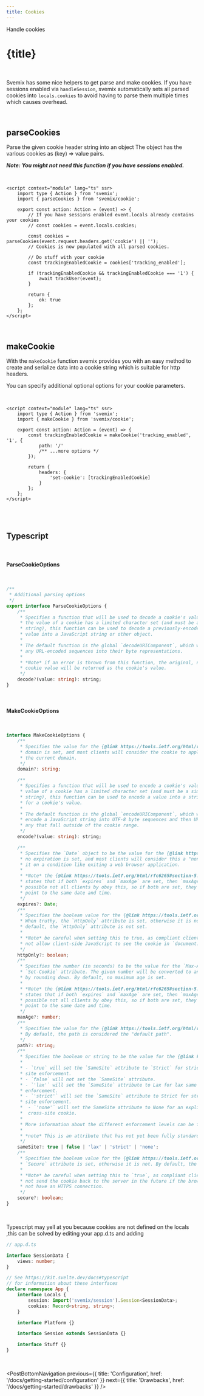 ```yaml
---
title: Cookies
---
```


<script context="module">
	export const prerender = true;
</script>
<script>
	import PostBottomNavigation from "../../../components/PostBottomNavigation.svelte";
</script>

<p class="mb-4 leading-6 font-semibold text-sky-300">Handle cookies</p>

# {title}

<br>

Svemix has some nice helpers to get parse and make cookies. If you have sessions enabled via `handleSession`, svemix automatically sets all parsed cookies into `locals.cookies` to avoid having to parse them multiple times which causes overhead.

<br>

<h2 id="parseCookies">parseCookies</h2>

Parse the given cookie header string into an object
The object has the various cookies as (key) => value pairs.

**_Note: You might not need this function if you have sessions enabled._**

<br>

```svelte
<script context="module" lang="ts" ssr>
	import type { Action } from 'svemix';
	import { parseCookies } from 'svemix/cookie';

	export const action: Action = (event) => {
		// If you have sessions enabled event.locals already contains your cookies
		// const cookies = event.locals.cookies;

		const cookies = parseCookies(event.request.headers.get('cookie') || '');
		// Cookies is now populated with all parsed cookies.

		// Do stuff with your cookie
		const trackingEnabledCookie = cookies['tracking_enabled'];

		if (trackingEnabledCookie && trackingEnabledCookie === '1') {
			await trackUser(event);
		}

		return {
			ok: true
		};
	};
</script>
```

<br>

<h2 id="makeCookie">makeCookie</h2>

With the `makeCookie` function svemix provides you with an easy method to create
and serialize data into a cookie string which is suitable for http headers.

You can specify additional optional options for your cookie parameters.

<br>

```svelte
<script context="module" lang="ts" ssr>
	import type { Action } from 'svemix';
	import { makeCookie } from 'svemix/cookie';

	export const action: Action = (event) => {
		const trackingEnabledCookie = makeCookie('tracking_enabled', '1', {
			path: '/'
			/** ...more options */
		});

		return {
			headers: {
				'set-cookie': [trackingEnabledCookie]
			}
		};
	};
</script>
```

<br>
<br>

<h2 id="typescript">Typescript</h2>

<br>

<h4>ParseCookieOptions</h4>

<br>

```ts
/**
 * Additional parsing options
 */
export interface ParseCookieOptions {
	/**
	 * Specifies a function that will be used to decode a cookie's value. Since
	 * the value of a cookie has a limited character set (and must be a simple
	 * string), this function can be used to decode a previously-encoded cookie
	 * value into a JavaScript string or other object.
	 *
	 * The default function is the global `decodeURIComponent`, which will decode
	 * any URL-encoded sequences into their byte representations.
	 *
	 * *Note* if an error is thrown from this function, the original, non-decoded
	 * cookie value will be returned as the cookie's value.
	 */
	decode?(value: string): string;
}
```

<br>

<h4>MakeCookieOptions</h4>

<br>

```ts
interface MakeCookieOptions {
	/**
	 * Specifies the value for the {@link https://tools.ietf.org/html/rfc6265#section-5.2.3|Domain Set-Cookie attribute}. By default, no
	 * domain is set, and most clients will consider the cookie to apply to only
	 * the current domain.
	 */
	domain?: string;

	/**
	 * Specifies a function that will be used to encode a cookie's value. Since
	 * value of a cookie has a limited character set (and must be a simple
	 * string), this function can be used to encode a value into a string suited
	 * for a cookie's value.
	 *
	 * The default function is the global `encodeURIComponent`, which will
	 * encode a JavaScript string into UTF-8 byte sequences and then URL-encode
	 * any that fall outside of the cookie range.
	 */
	encode?(value: string): string;

	/**
	 * Specifies the `Date` object to be the value for the {@link https://tools.ietf.org/html/rfc6265#section-5.2.1|`Expires` `Set-Cookie` attribute}. By default,
	 * no expiration is set, and most clients will consider this a "non-persistent cookie" and will delete
	 * it on a condition like exiting a web browser application.
	 *
	 * *Note* the {@link https://tools.ietf.org/html/rfc6265#section-5.3|cookie storage model specification}
	 * states that if both `expires` and `maxAge` are set, then `maxAge` takes precedence, but it is
	 * possible not all clients by obey this, so if both are set, they should
	 * point to the same date and time.
	 */
	expires?: Date;
	/**
	 * Specifies the boolean value for the {@link https://tools.ietf.org/html/rfc6265#section-5.2.6|`HttpOnly` `Set-Cookie` attribute}.
	 * When truthy, the `HttpOnly` attribute is set, otherwise it is not. By
	 * default, the `HttpOnly` attribute is not set.
	 *
	 * *Note* be careful when setting this to true, as compliant clients will
	 * not allow client-side JavaScript to see the cookie in `document.cookie`.
	 */
	httpOnly?: boolean;
	/**
	 * Specifies the number (in seconds) to be the value for the `Max-Age`
	 * `Set-Cookie` attribute. The given number will be converted to an integer
	 * by rounding down. By default, no maximum age is set.
	 *
	 * *Note* the {@link https://tools.ietf.org/html/rfc6265#section-5.3|cookie storage model specification}
	 * states that if both `expires` and `maxAge` are set, then `maxAge` takes precedence, but it is
	 * possible not all clients by obey this, so if both are set, they should
	 * point to the same date and time.
	 */
	maxAge?: number;
	/**
	 * Specifies the value for the {@link https://tools.ietf.org/html/rfc6265#section-5.2.4|`Path` `Set-Cookie` attribute}.
	 * By default, the path is considered the "default path".
	 */
	path?: string;
	/**
	 * Specifies the boolean or string to be the value for the {@link https://tools.ietf.org/html/draft-ietf-httpbis-rfc6265bis-03#section-4.1.2.7|`SameSite` `Set-Cookie` attribute}.
	 *
	 * - `true` will set the `SameSite` attribute to `Strict` for strict same
	 * site enforcement.
	 * - `false` will not set the `SameSite` attribute.
	 * - `'lax'` will set the `SameSite` attribute to Lax for lax same site
	 * enforcement.
	 * - `'strict'` will set the `SameSite` attribute to Strict for strict same
	 * site enforcement.
	 *  - `'none'` will set the SameSite attribute to None for an explicit
	 *  cross-site cookie.
	 *
	 * More information about the different enforcement levels can be found in {@link https://tools.ietf.org/html/draft-ietf-httpbis-rfc6265bis-03#section-4.1.2.7|the specification}.
	 *
	 * *note* This is an attribute that has not yet been fully standardized, and may change in the future. This also means many clients may ignore this attribute until they understand it.
	 */
	sameSite?: true | false | 'lax' | 'strict' | 'none';
	/**
	 * Specifies the boolean value for the {@link https://tools.ietf.org/html/rfc6265#section-5.2.5|`Secure` `Set-Cookie` attribute}. When truthy, the
	 * `Secure` attribute is set, otherwise it is not. By default, the `Secure` attribute is not set.
	 *
	 * *Note* be careful when setting this to `true`, as compliant clients will
	 * not send the cookie back to the server in the future if the browser does
	 * not have an HTTPS connection.
	 */
	secure?: boolean;
}
```

<br>

Typescript may yell at you because cookies are not defined on the locals
,this can be solved by editing your app.d.ts and adding

```ts
// app.d.ts

interface SessionData {
	views: number;
}

// See https://kit.svelte.dev/docs#typescript
// for information about these interfaces
declare namespace App {
	interface Locals {
		session: import('svemix/session').Session<SessionData>;
		cookies: Record<string, string>;
	}

	interface Platform {}

	interface Session extends SessionData {}

	interface Stuff {}
}
```

<br>

<PostBottomNavigation
previous={{ title: 'Configuration', href: '/docs/getting-started/configuration' }}
next={{ title: 'Drawbacks', href: '/docs/getting-started/drawbacks' }}
/>
